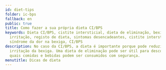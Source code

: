 ```yaml
---
id: diet-tips
folder: ic-bps
fallback: en
public: true
title: Como fazer a sua própria dieta CI/BPS
keywords: Dieta CI/BPS, cistite intersticial, dieta de eliminação, bexiga,
  irritação, registo de dieta, sintomas desencadeantes, cistite intersticial,
  síndrome da dor na bexiga, CI/BPS
description: No caso da CI/BPS, a dieta é importante porque pode reduzir a
  irritação da bexiga. Uma dieta de eliminação pode ser útil para descobrir
  quais comidas e bebidas podem ser consumidos com segurança.
menutitle: Dicas de dieta
---
```

